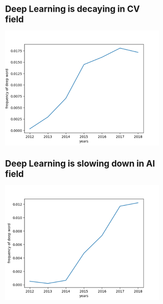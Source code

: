 # Deep Learning is decaying in CV field
![image](./freq_deep.png)

# Deep Learning is slowing down in AI field
![imge](./freq_deep_AI.png)
